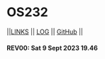 # OS232

||[LINKS](links.md) || [LOG](TXT/mylog.txt) || [GitHub](https://github.com/sorfeb/os232/) ||

#### REV00: Sat 9 Sept 2023 19.46 
